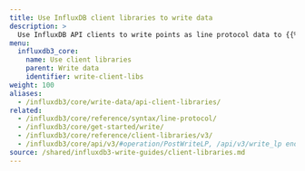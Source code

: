 ```yaml
---
title: Use InfluxDB client libraries to write data
description: >
  Use InfluxDB API clients to write points as line protocol data to {{% product-name %}}.
menu:
  influxdb3_core:
    name: Use client libraries
    parent: Write data
    identifier: write-client-libs
weight: 100
aliases:
  - /influxdb3/core/write-data/api-client-libraries/
related:
  - /influxdb3/core/reference/syntax/line-protocol/
  - /influxdb3/core/get-started/write/
  - /influxdb3/core/reference/client-libraries/v3/
  - /influxdb3/core/api/v3/#operation/PostWriteLP, /api/v3/write_lp endpoint
source: /shared/influxdb3-write-guides/client-libraries.md
---
```


<!--
The content for this page is at
// SOURCE content/shared/influxdb3-write-guides/client-libraries.md
-->
